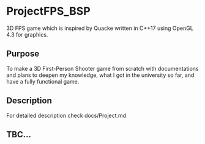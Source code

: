 # ProjectFPS_BSP
3D FPS game which is inspired by Quacke written in C++17 using OpenGL 4.3 for graphics.
## Purpose
To make a 3D First-Person Shooter game from scratch with documentations and plans to deepen my knowledge,
what I got in the university so far, and have a fully functional game.

## Description
For detailed description check docs/Project.md

## TBC...

